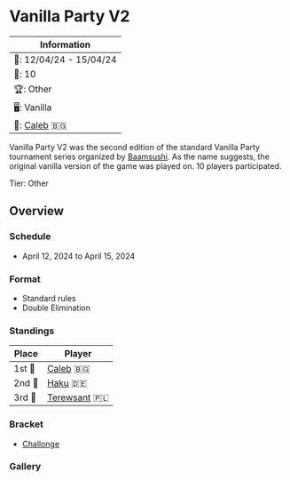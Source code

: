 # Vanilla Party V2

|Information|
|-|
|:calendar:: 12/04/24 - 15/04/24|
|:busts_in_silhouette:: 10|
|:trophy:: Other|
|:desktop_computer:: Vanilla|
|:1st_place_medal:: [Caleb](../../players/bulgarian/caleb.md) :bulgaria:|

Vanilla Party V2 was the second edition of the standard Vanilla Party tournament series organized by [Baamsushi](../../players/indonesian/baamsushi.md). As the name suggests, the original vanilla version of the game was played on. 10 players participated.

Tier: Other

## Overview

### Schedule
- April 12, 2024 to April 15, 2024

### Format
- Standard rules
- Double Elimination

### Standings

|Place|Player|
|-|-|
|1st :1st_place_medal:|[Caleb](../../players/bulgarian/caleb.md) :bulgaria:|
|2nd :2nd_place_medal:|[Haku](../../players/german/haku.md) :de:|
|3rd :3rd_place_medal:|[Terewsant](../../players/polish/terewsant.md) :poland:|

### Bracket
- [Challonge](https://challonge.com/vanillapartyv2)

### Gallery